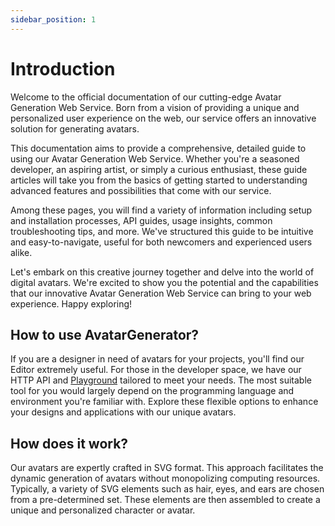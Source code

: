 ```yaml
---
sidebar_position: 1
---
```


# Introduction

Welcome to the official documentation of our cutting-edge Avatar Generation Web Service. Born from a vision of providing a unique and personalized user experience on the web, our service offers an innovative solution for generating avatars.

This documentation aims to provide a comprehensive, detailed guide to using our Avatar Generation Web Service. Whether you're a seasoned developer, an aspiring artist, or simply a curious enthusiast, these guide articles will take you from the basics of getting started to understanding advanced features and possibilities that come with our service.

Among these pages, you will find a variety of information including setup and installation processes, API guides, usage insights, common troubleshooting tips, and more. We've structured this guide to be intuitive and easy-to-navigate, useful for both newcomers and experienced users alike.

Let's embark on this creative journey together and delve into the world of digital avatars. We're excited to show you the potential and the capabilities that our innovative Avatar Generation Web Service can bring to your web experience. Happy exploring!

## How to use AvatarGenerator?

If you are a designer in need of avatars for your projects, you'll find our Editor extremely useful. For those in the developer space, we have our HTTP API and [Playground](http://localhost:3000/playground) tailored to meet your needs. The most suitable tool for you would largely depend on the programming language and environment you're familiar with. Explore these flexible options to enhance your designs and applications with our unique avatars.

## How does it work?

Our avatars are expertly crafted in SVG format. This approach facilitates the dynamic generation of avatars without monopolizing computing resources. Typically, a variety of SVG elements such as hair, eyes, and ears are chosen from a pre-determined set. These elements are then assembled to create a unique and personalized character or avatar.
